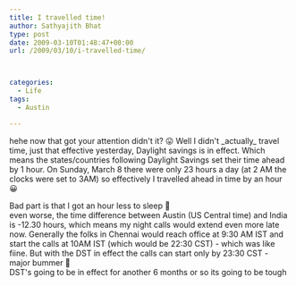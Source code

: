 ```yaml
---
title: I travelled time!
author: Sathyajith Bhat
type: post
date: 2009-03-10T01:48:47+00:00
url: /2009/03/10/i-travelled-time/



categories:
  - Life
tags:
  - Austin

---
```

hehe now that got your attention didn't it? 😛 Well I didn't \_actually\_ travel time, just that effective yesterday, Daylight savings is in effect. Which means the states/countries following Daylight Savings set their time ahead by 1 hour. On Sunday, March 8 there were only 23 hours a day (at 2 AM the clocks were set to 3AM) so effectively I travelled ahead in time by an hour 😀



Bad part is that I got an hour less to sleep 🙁  
even worse, the time difference between Austin (US Central time) and India is -12.30 hours, which means my night calls would extend even more late now. Generally the folks in Chennai would reach office at 9:30 AM IST and start the calls at 10AM IST (which would be 22:30 CST) - which was like fiine. But with the DST in effect the calls can start only by 23:30 CST - major bummer 🙁  
DST's going to be in effect for another 6 months or so its going to be tough
